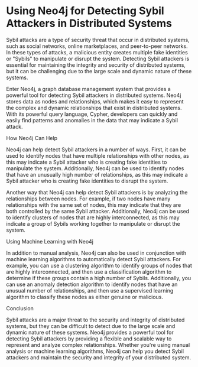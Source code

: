# Using Neo4j for Detecting Sybil Attackers in Distributed Systems

Sybil attacks are a type of security threat that occur in distributed systems, such as social networks, online marketplaces, and peer-to-peer networks. In these types of attacks, a malicious entity creates multiple fake identities or "Sybils" to manipulate or disrupt the system. Detecting Sybil attackers is essential for maintaining the integrity and security of distributed systems, but it can be challenging due to the large scale and dynamic nature of these systems.

Enter Neo4j, a graph database management system that provides a powerful tool for detecting Sybil attackers in distributed systems. Neo4j stores data as nodes and relationships, which makes it easy to represent the complex and dynamic relationships that exist in distributed systems. With its powerful query language, Cypher, developers can quickly and easily find patterns and anomalies in the data that may indicate a Sybil attack.

How Neo4j Can Help

Neo4j can help detect Sybil attackers in a number of ways. First, it can be used to identify nodes that have multiple relationships with other nodes, as this may indicate a Sybil attacker who is creating fake identities to manipulate the system. Additionally, Neo4j can be used to identify nodes that have an unusually high number of relationships, as this may indicate a Sybil attacker who is creating fake identities to disrupt the system.

Another way that Neo4j can help detect Sybil attackers is by analyzing the relationships between nodes. For example, if two nodes have many relationships with the same set of nodes, this may indicate that they are both controlled by the same Sybil attacker. Additionally, Neo4j can be used to identify clusters of nodes that are highly interconnected, as this may indicate a group of Sybils working together to manipulate or disrupt the system.

Using Machine Learning with Neo4j

In addition to manual analysis, Neo4j can also be used in conjunction with machine learning algorithms to automatically detect Sybil attackers. For example, you can use a clustering algorithm to identify groups of nodes that are highly interconnected, and then use a classification algorithm to determine if these groups contain a high number of Sybils. Additionally, you can use an anomaly detection algorithm to identify nodes that have an unusual number of relationships, and then use a supervised learning algorithm to classify these nodes as either genuine or malicious.

Conclusion

Sybil attacks are a major threat to the security and integrity of distributed systems, but they can be difficult to detect due to the large scale and dynamic nature of these systems. Neo4j provides a powerful tool for detecting Sybil attackers by providing a flexible and scalable way to represent and analyze complex relationships. Whether you're using manual analysis or machine learning algorithms, Neo4j can help you detect Sybil attackers and maintain the security and integrity of your distributed system.
